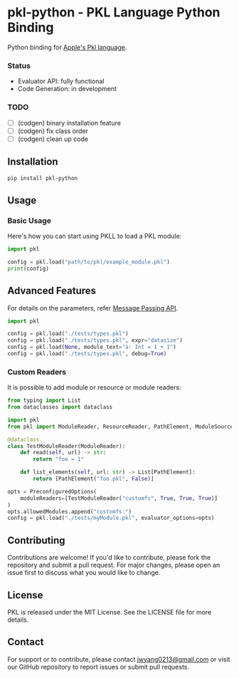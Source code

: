 # pkl-python - PKL Language Python Binding
Python binding for [Apple's Pkl language](https://pkl-lang.org/index.html).

### Status
* Evaluator API: fully functional
* Code Generation: in development

### TODO
* [ ] (codgen) binary installation feature
* [ ] (codgen) fix class order
* [ ] (codgen) clean up code

## Installation

``` bash
pip install pkl-python
```

## Usage
### Basic Usage
Here's how you can start using PKLL to load a PKL module:

```python
import pkl

config = pkl.load("path/to/pkl/example_module.pkl")
print(config)
```

## Advanced Features
For details on the parameters, refer [Message Passing API](https://pkl-lang.org/main/current/bindings-specification/message-passing-api.html).

```python
import pkl

config = pkl.load("./tests/types.pkl")
config = pkl.load("./tests/types.pkl", expr="datasize")
config = pkl.load(None, module_text="a: Int = 1 + 1")
config = pkl.load("./tests/types.pkl", debug=True)
```

### Custom Readers
It is possible to add module or resource or module readers:
```python
from typing import List
from dataclasses import dataclass

import pkl
from pkl import ModuleReader, ResourceReader, PathElement, ModuleSource, PreconfiguredOptions, PklError

@dataclass
class TestModuleReader(ModuleReader):
    def read(self, url) -> str:
        return "foo = 1"

    def list_elements(self, url: str) -> List[PathElement]:
        return [PathElement("foo.pkl", False)]

opts = PreconfiguredOptions(
    moduleReaders=[TestModuleReader("customfs", True, True, True)]
)
opts.allowedModules.append("customfs:")
config = pkl.load("./tests/myModule.pkl", evaluator_options=opts)
```

## Contributing
Contributions are welcome! If you'd like to contribute, please fork the repository and submit a pull request. For major changes, please open an issue first to discuss what you would like to change.

## License
PKL is released under the MIT License. See the LICENSE file for more details.

## Contact
For support or to contribute, please contact jwyang0213@gmail.com or visit our GitHub repository to report issues or submit pull requests.
